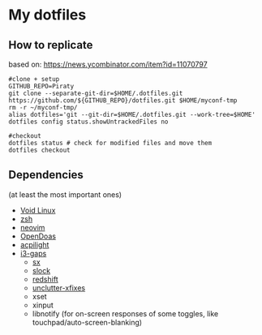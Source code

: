 # My dotfiles

## How to replicate
based on: https://news.ycombinator.com/item?id=11070797

```
#clone + setup
GITHUB_REPO=Piraty
git clone --separate-git-dir=$HOME/.dotfiles.git https://github.com/${GITHUB_REPO}/dotfiles.git $HOME/myconf-tmp
rm -r ~/myconf-tmp/
alias dotfiles='git --git-dir=$HOME/.dotfiles.git --work-tree=$HOME'
dotfiles config status.showUntrackedFiles no

#checkout
dotfiles status # check for modified files and move them
dotfiles checkout
```

## Dependencies
(at least the most important ones)

* [Void Linux](https://voidlinux.org)
* [zsh](https://zsh.org)
* [neovim](https://neovim.io)
* [OpenDoas](https://github.com/Duncaen/OpenDoas/)
* [acpilight](https://gitlab.com/wavexx/acpilight)
* [i3-gaps](https://github.com/Airblader/i3)
  * [sx](https://github.com/Earnestly/sx/)
  * [slock](https://tools.suckless.org/slock/)
  * [redshift](https://github.com/jonls/redshift/)
  * [unclutter-xfixes](https://github.com/Airblader/unclutter-xfixes/)
  * xset
  * xinput
  * libnotify (for on-screen responses of some toggles, like touchpad/auto-screen-blanking)
